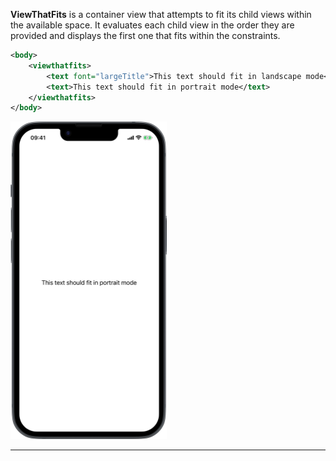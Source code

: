 **ViewThatFits** is a container view that attempts to fit its child views within the available space. It evaluates each child view in the order they are provided and displays the first one that fits within the constraints.



```xml
<body>
    <viewthatfits>
        <text font="largeTitle">This text should fit in landscape mode</text>
        <text>This text should fit in portrait mode</text>
    </viewthatfits>
</body>
```
<img src="/Screenshots/Views/Layout/viewthatfits_1.png" width="250" alt="Screenshot">


---
